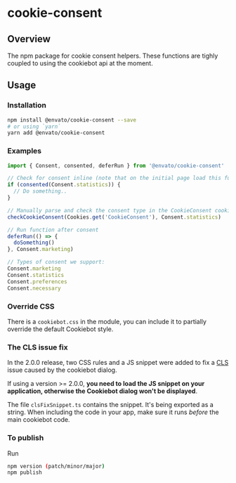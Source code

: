 # cookie-consent

## Overview

The npm package for cookie consent helpers. These functions are tighly coupled to using the cookiebot api at the moment.

## Usage

### Installation

```sh
npm install @envato/cookie-consent --save
# or using `yarn`
yarn add @envato/cookie-consent
```

### Examples

```js
import { Consent, consented, deferRun } from '@envato/cookie-consent'

// Check for consent inline (note that on the initial page load this function may return false)
if (consented(Consent.statistics)) {
  // Do something..
}

// Manually parse and check the consent type in the CookieConsent cookie
checkCookieConsent(Cookies.get('CookieConsent'), Consent.statistics)

// Run function after consent
deferRun(() => {
  doSomething()
}, Consent.marketing)

// Types of consent we support:
Consent.marketing
Consent.statistics
Consent.preferences
Consent.necessary
```

### Override CSS

There is a `cookiebot.css` in the module, you can include it to partially override the default Cookiebot style.

### The CLS issue fix

In the 2.0.0 release, two CSS rules and a JS snippet were added to fix a [CLS](https://web.dev/cls/) issue caused by the cookiebot dialog.

If using a version >= 2.0.0, **you need to load the JS snippet on your application, otherwise the Cookiebot dialog won't be displayed**.

The file `clsFixSnippet.ts` contains the snippet. It's being exported as a string. When including the code in your app, make sure it runs _before_ the main cookiebot code.

### To publish

Run

```sh
npm version (patch/minor/major)
npm publish
```
